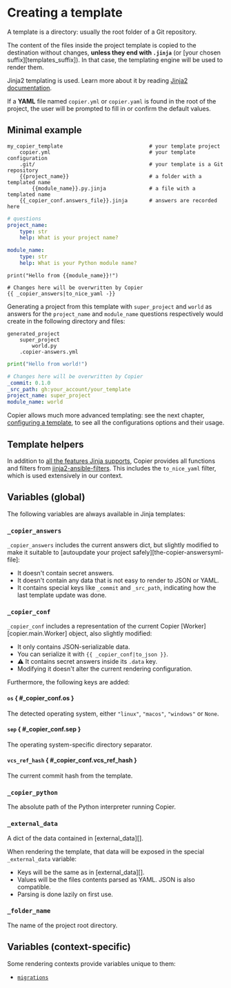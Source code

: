 # Creating a template

A template is a directory: usually the root folder of a Git repository.

The content of the files inside the project template is copied to the destination
without changes, **unless they end with `.jinja`** (or [your chosen
suffix][templates_suffix]). In that case, the templating engine will be used to render
them.

Jinja2 templating is used. Learn more about it by reading
[Jinja2 documentation](https://jinja.palletsprojects.com/).

If a **YAML** file named `copier.yml` or `copier.yaml` is found in the root of the
project, the user will be prompted to fill in or confirm the default values.

## Minimal example

```tree result="shell"
my_copier_template                            # your template project
    copier.yml                                # your template configuration
    .git/                                     # your template is a Git repository
    {{project_name}}                          # a folder with a templated name
        {{module_name}}.py.jinja              # a file with a templated name
    {{_copier_conf.answers_file}}.jinja       # answers are recorded here
```

```yaml title="copier.yml"
# questions
project_name:
    type: str
    help: What is your project name?

module_name:
    type: str
    help: What is your Python module name?
```

```python+jinja title="{{project_name}}/{{module_name}}.py.jinja"
print("Hello from {{module_name}}!")
```

```yaml+jinja title="{{_copier_conf.answers_file}}.jinja"
# Changes here will be overwritten by Copier
{{ _copier_answers|to_nice_yaml -}}
```

Generating a project from this template with `super_project` and `world` as answers for
the `project_name` and `module_name` questions respectively would create in the
following directory and files:

```tree result="shell"
generated_project
    super_project
        world.py
    .copier-answers.yml
```

```python title="super_project/world.py"
print("Hello from world!")
```

```yaml title=".copier-answers.yml"
# Changes here will be overwritten by Copier
_commit: 0.1.0
_src_path: gh:your_account/your_template
project_name: super_project
module_name: world
```

Copier allows much more advanced templating: see the next chapter,
[configuring a template](configuring.md), to see all the configurations options and
their usage.

## Template helpers

In addition to
[all the features Jinja supports](https://jinja.palletsprojects.com/en/3.1.x/templates/),
Copier provides all functions and filters from
[jinja2-ansible-filters](https://gitlab.com/dreamer-labs/libraries/jinja2-ansible-filters/).
This includes the `to_nice_yaml` filter, which is used extensively in our context.

## Variables (global)

The following variables are always available in Jinja templates:

### `_copier_answers`

`_copier_answers` includes the current answers dict, but slightly modified to make it
suitable to [autoupdate your project safely][the-copier-answersyml-file]:

-   It doesn't contain secret answers.
-   It doesn't contain any data that is not easy to render to JSON or YAML.
-   It contains special keys like `_commit` and `_src_path`, indicating how the last
    template update was done.

### `_copier_conf`

`_copier_conf` includes a representation of the current Copier
[Worker][copier.main.Worker] object, also slightly modified:

-   It only contains JSON-serializable data.
-   You can serialize it with `{{ _copier_conf|to_json }}`.
-   ⚠️ It contains secret answers inside its `.data` key.
-   Modifying it doesn't alter the current rendering configuration.

Furthermore, the following keys are added:

#### `os` { #\_copier_conf.os }

The detected operating system, either `"linux"`, `"macos"`, `"windows"` or `None`.

#### `sep` { #\_copier_conf.sep }

The operating system-specific directory separator.

#### `vcs_ref_hash` { #\_copier_conf.vcs_ref_hash }

The current commit hash from the template.

### `_copier_python`

The absolute path of the Python interpreter running Copier.

### `_external_data`

A dict of the data contained in [external_data][].

When rendering the template, that data will be exposed in the special `_external_data`
variable:

-   Keys will be the same as in [external_data][].
-   Values will be the files contents parsed as YAML. JSON is also compatible.
-   Parsing is done lazily on first use.

### `_folder_name`

The name of the project root directory.

## Variables (context-specific)

Some rendering contexts provide variables unique to them:

-   [`migrations`](configuring.md#migrations)
